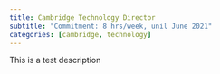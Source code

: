 ```yaml
---
title: Cambridge Technology Director
subtitle: "Commitment: 8 hrs/week, unil June 2021"
categories: [cambridge, technology]
---
```


This is a test description